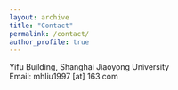 ```yaml
---
layout: archive
title: "Contact"
permalink: /contact/
author_profile: true
---
```

Yifu Building, Shanghai Jiaoyong University<br>
Email: mhliu1997 [at] 163.com